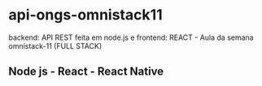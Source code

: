 # api-ongs-omnistack11
backend: API REST  feita em node.js e frontend: REACT - Aula da semana omnistack-11 (FULL STACK) 
## Node js - React - React Native